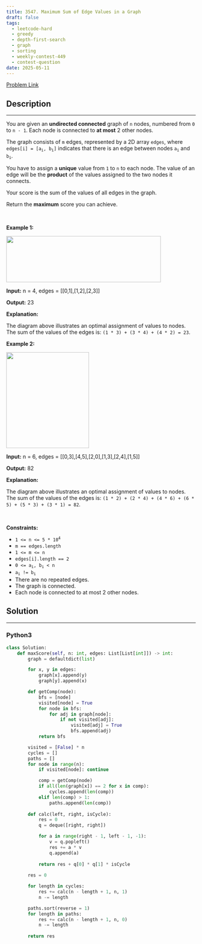 ```yaml
---
title: 3547. Maximum Sum of Edge Values in a Graph
draft: false
tags: 
  - leetcode-hard
  - greedy
  - depth-first-search
  - graph
  - sorting
  - weekly-contest-449
  - contest-question
date: 2025-05-11
---
```


[Problem Link](https://leetcode.com/problems/maximum-sum-of-edge-values-in-a-graph/)

## Description

---
<p>You are given an <strong>undirected connected</strong> graph of <code>n</code> nodes, numbered from <code>0</code> to <code>n - 1</code>. Each node is connected to <strong>at most</strong> 2 other nodes.</p>

<p>The graph consists of <code>m</code> edges, represented by a 2D array <code>edges</code>, where <code>edges[i] = [a<sub>i</sub>, b<sub>i</sub>]</code> indicates that there is an edge between nodes <code>a<sub>i</sub></code> and <code>b<sub>i</sub></code>.</p>

<p data-end="502" data-start="345">You have to assign a <strong>unique</strong> value from <code data-end="391" data-start="388">1</code> to <code data-end="398" data-start="395">n</code> to each node. The value of an edge will be the <strong>product</strong> of the values assigned to the two nodes it connects.</p>

<p data-end="502" data-start="345">Your score is the sum of the values of all edges in the graph.</p>

<p>Return the <strong>maximum</strong> score you can achieve.</p>

<p>&nbsp;</p>
<p><strong class="example">Example 1:</strong></p>
<img alt="" src="https://assets.leetcode.com/uploads/2025/05/12/screenshot-from-2025-05-13-01-27-52.png" style="width: 411px; height: 123px;" />
<div class="example-block">
<p><strong>Input:</strong> <span class="example-io">n = 4, edges =&nbsp;</span>[[0,1],[1,2],[2,3]]</p>

<p><strong>Output:</strong> 23</p>

<p><strong>Explanation:</strong></p>

<p>The diagram above illustrates an optimal assignment of values to nodes. The sum of the values of the edges is: <code>(1 * 3) + (3 * 4) + (4 * 2) = 23</code>.</p>
</div>

<p><strong class="example">Example 2:</strong></p>
<img alt="" src="https://assets.leetcode.com/uploads/2025/03/23/graphproblemex2drawio.png" style="width: 220px; height: 255px;" />
<div class="example-block">
<p><strong>Input:</strong> <span class="example-io">n = 6, edges = [[0,3],[4,5],[2,0],[1,3],[2,4],[1,5]]</span></p>

<p><strong>Output:</strong> <span class="example-io">82</span></p>

<p><strong>Explanation:</strong></p>

<p>The diagram above illustrates an optimal assignment of values to nodes. The sum of the values of the edges is: <code>(1 * 2) + (2 * 4) + (4 * 6) + (6 * 5) + (5 * 3) + (3 * 1) = 82</code>.</p>
</div>

<p>&nbsp;</p>
<p><strong>Constraints:</strong></p>

<ul>
	<li><code>1 &lt;= n &lt;= 5 * 10<sup>4</sup></code></li>
	<li><code>m == edges.length</code></li>
	<li><code>1 &lt;= m &lt;= n</code></li>
	<li><code>edges[i].length == 2</code></li>
	<li><code>0 &lt;= a<sub>i</sub>, b<sub>i</sub> &lt; n</code></li>
	<li><code>a<sub>i</sub> != b<sub>i</sub></code></li>
	<li>There are no repeated edges.</li>
	<li>The graph is connected.</li>
	<li>Each node is connected to at most 2 other nodes.</li>
</ul>


## Solution

---
### Python3
``` py title='maximum-sum-of-edge-values-in-a-graph'
class Solution:
    def maxScore(self, n: int, edges: List[List[int]]) -> int:
        graph = defaultdict(list)

        for x, y in edges:
            graph[x].append(y)
            graph[y].append(x)

        def getComp(node):
            bfs = [node]
            visited[node] = True
            for node in bfs:
                for adj in graph[node]:
                    if not visited[adj]:
                        visited[adj] = True
                        bfs.append(adj)
            return bfs

        visited = [False] * n
        cycles = []
        paths = []
        for node in range(n):
            if visited[node]: continue

            comp = getComp(node)
            if all(len(graph[x]) == 2 for x in comp):
                cycles.append(len(comp))
            elif len(comp) > 1:
                paths.append(len(comp))
        
        def calc(left, right, isCycle):
            res = 0
            q = deque([right, right])

            for a in range(right - 1, left - 1, -1):
                v = q.popleft()
                res += a * v
                q.append(a)
            
            return res + q[0] * q[1] * isCycle
        
        res = 0

        for length in cycles:
            res += calc(n - length + 1, n, 1)
            n -= length

        paths.sort(reverse = 1)
        for length in paths:
            res += calc(n - length + 1, n, 0)
            n -= length
    
        return res


        
            

```

